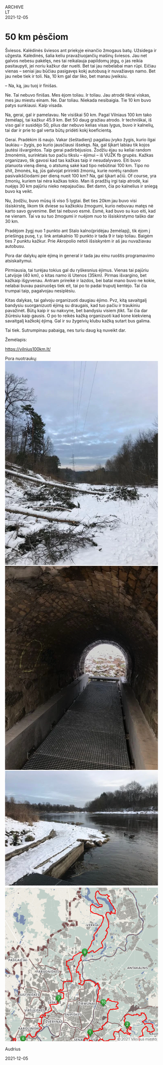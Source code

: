 ARCHIVE  
LT  
2021-12-05

# 50 km pėsčiom

Šviesos. Kalėdinės šviesos ant priekyje einančio žmogaus batų. Užsidega ir užgesta. Kalėdinės, šalia keliu pravažiuojančių mašinų šviesos. Jau net galvos nebesu pakėlęs, nes tai reikalauja papildomų jėgų, o jas reikia pasitaupyti, jei noriu kažkur dar nueiti. Bet tai jau nebelabai man rūpi. Eičiau vienas – seniai jau būčiau pasigavęs kokį autobusą ir nuvažiavęs namo. Bet jau nebe tiek ir toli. Na, 10 km gal dar liko, bet manau įveiksiu.

– Na, ką, jau tuoj ir finišas.

Ne. Tai nebuvo finišas. Mes ėjom toliau. Ir toliau. Jau atrodė tikrai viskas, mes jau miestu einam. Ne. Dar toliau. Niekada nesibaigia. Tie 10 km buvo patys sunkiausi. Kaip visada.

Na, gerai, gal ir pamelavau. Ne visiškai 50 km. Pagal Vilniaus 100 km tako žemėlapį, tai kažkur 45.9 km. Bet 50 daug gražiau atrodo. Ir techniškai, iš viso gal ir susidėjo 50, plius dar nebuvo kelias visas lygus, buvo ir kalnelių, tai dar ir prie to gal verta būtų pridėti kokį koeficientą.

Gerai. Pradėkim iš naujo. Vakar (šeštadienį) pagaliau įvyko žygis, kurio ilgai laukiau – žygis, po kurio jausčiausi išsekęs. Na, gal šįkart labiau tik kojos jautėsi išvargintos. Taip gerai padirbėjusios. Žodžiu ėjau su keliai random žmonėmis, surinktais tuo pačiu tikslu – ėjimui – iš VUŽK fb grupės. Kažkas organizavo, tik gavosi kad tas kažkas taip ir nesudalyvavo. Eiti buvo planuota vieną dieną, o atstumą sakė kad tipo nebūtinai 100 km. Tipo no shit, žmonės, ką, jūs galvojat pririnkti žmonių, kurie norėtų random pasivaikščiodami per dieną nueit 100 km? Na, gal šįkart ačiū. Of course, yra žmonių, kuriem tai nėra kažkas tokio. Man iš pradžių irgi taip atrodė, kai nuėjęs 30 km pajūriu nieko nepajaučiau. Bet damn, čia po kalnelius ir sniegą buvo ką veikt.

Nu, žodžiu, buvo mūsų iš viso 5 lygtai. Bet ties 20km jau buvo visi išsiskirstę, likom tik dviese su kažkokiu žmogumi, kurio nebuvau matęs nė karto savo gyvenime. Bet tai nebuvo esmė. Esmė, kad buvo su kuo eiti, kad ne vienam. Tai va su tuo žmogumi ir nuėjom nuo to išsiskirstymo taško dar 30 km.

Pradėjom žygį nuo 1 punkto ant Stalo kalno(pridėjau žemėlapį), tik ėjom į priešingą pusę, t.y. link antakalnio 10 punkto ir tada 9 ir taip toliau. Baigėm ties 7 punktu kažkur. Prie Akropolio netoli išsiskyrėm ir aš jau nuvažiavau autobusu.

Pora dar dalykų apie ėjimą in general ir tada jau einu ruoštis programavimo atsiskaitymui.

Pirmiausia, tai turėjau tokius gal du ryškesnius ėjimus. Vienas tai pajūriu Latvijoje (40 km), o kitas namo iš Utenos (35km). Pirmas išvargino, bet kažkaip išgyvenau. Antram prireikė ir lazdos, bei batai mano buvo ne kokie, nelabai buvau pasiruošęs tiek eit, tai po to padai truputį kentėjo. Tai čia trumpai taip, pagalvojau nesiplėsiu.

Kitas dalykas, tai galvoju organizuoti daugiau ėjimo. Pvz, kitą savaitgalį bandysiu suorganizuoti ėjimą su draugais, kad tuo pačiu ir traukiniu pavažinėt. Būtų kaip ir su nakvyne, bet bandysiu visiem įtikt. Tai čia dar žiūrėsiu kaip gausis. O po to reikės kažką organizuoti kad kone kiekvieną savaitgalį kažkokį ėjimą. Gal ir su žygeivių klubu kažką sutart bus galima.

Tai tiek. Sutrumpinau pabaigą, nes turiu daug ką nuveikt dar.

Žemėlapis:

https://vilnius100km.lt/

Pora nuotraukų:
![photo1](./10/1.png)
![photo2](./10/2.png)
![photo3](./10/3.png)
![map](./10/4.png)

Audrius

2021-12-05
